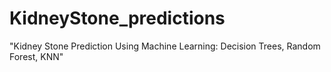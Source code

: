 # KidneyStone_predictions
"Kidney Stone Prediction Using Machine Learning: Decision Trees, Random Forest, KNN"
